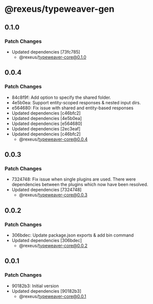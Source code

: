 # @rexeus/typeweaver-gen

## 0.1.0

### Patch Changes

- Updated dependencies [73fc785]
  - @rexeus/typeweaver-core@0.1.0

## 0.0.4

### Patch Changes

- 84c8f9f: Add option to specify the shared folder.
- 4e5b0ea: Support entity-scoped responses & nested input dirs.
- e564680: Fix issue with shared and entity-based responses
- Updated dependencies [c46bfc2]
- Updated dependencies [4e5b0ea]
- Updated dependencies [e564680]
- Updated dependencies [2ec3eaf]
- Updated dependencies [c46bfc2]
  - @rexeus/typeweaver-core@0.0.4

## 0.0.3

### Patch Changes

- 7324748: Fix issue when single plugins are used. There were dependencies between the plugins which
  now have been resolved.
- Updated dependencies [7324748]
  - @rexeus/typeweaver-core@0.0.3

## 0.0.2

### Patch Changes

- 306bdec: Update package.json exports & add bin command
- Updated dependencies [306bdec]
  - @rexeus/typeweaver-core@0.0.2

## 0.0.1

### Patch Changes

- 90182b3: Initial version
- Updated dependencies [90182b3]
  - @rexeus/typeweaver-core@0.0.1
